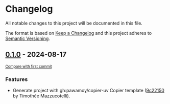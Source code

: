# Changelog

All notable changes to this project will be documented in this file.

The format is based on [Keep a Changelog](http://keepachangelog.com/en/1.0.0/)
and this project adheres to [Semantic Versioning](http://semver.org/spec/v2.0.0.html).

<!-- insertion marker -->
## [0.1.0](https://github.com/mkdocstrings/griffe-public-wildcard-imports/releases/tag/0.1.0) - 2024-08-17

<small>[Compare with first commit](https://github.com/mkdocstrings/griffe-public-wildcard-imports/compare/9c22150c28d9fe9999e0573ed124a24b7c9cb669...0.1.0)</small>

### Features

- Generate project with gh:pawamoy/copier-uv Copier template ([9c22150](https://github.com/mkdocstrings/griffe-public-wildcard-imports/commit/9c22150c28d9fe9999e0573ed124a24b7c9cb669) by Timothée Mazzucotelli).
